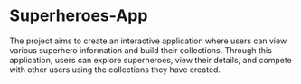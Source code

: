 # Superheroes-App
The project aims to create an interactive application where users can view various superhero information and build their collections. Through this application, users can explore superheroes, view their details, and compete with other users using the collections they have created.
